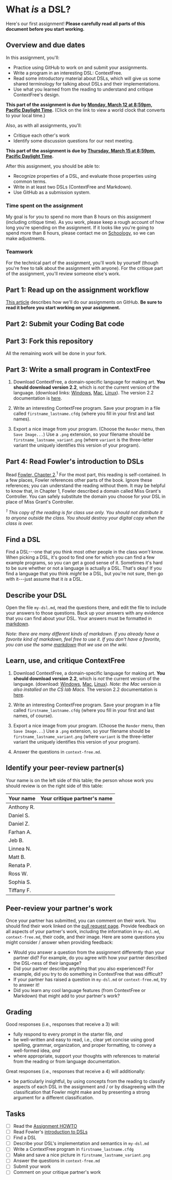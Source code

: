 [Assignment HOWTO]: https://github.com/pioneer-dsl-2018/pioneer-dsl-2018.github.io/wiki/Assignment-HOWTO
[Fowler]: https://app.schoology.com/course/1448538421/materials/gp/1494989781
[markdown]: https://github.com/adam-p/markdown-here/wiki/Markdown-Cheatsheet
[Pulls]: https://github.com/pioneer-dsl-2018/what-is-a-DSL/pulls
[WorldClock1]: https://www.timeanddate.com/worldclock/converter.html?iso=20180313T035900&p1=902&p2=198&p3=516&p4=459
[WorldClock2]: https://www.timeanddate.com/worldclock/converter.html?iso=20180316T035900&p1=902&p2=198&p3=516&p4=459
[Schoology]: https://app.schoology.com/course/1448538421/updates

# What _is_ a DSL?

Here's our first assignment! **Please carefully read all parts of this document
before you start working.**

## Overview and due dates
In this assignment, you'll:
   + Practice using GitHub to work on and submit your assignments.
   + Write a program in an interesting DSL: ContextFree.
   + Read some introductory material about DSLs, which will 
     give us some shared terminology for talking about DSLs and their 
     implementations. 
   + Use what you learned from the reading to understand and critique 
     ContextFree's design.

**This part of the assignment is due by 
[Monday, March 12 at 8:59pm, Pacific Daylight Time][WorldClock1].** (Click on 
the link to view a world clock that converts to your local time.)

Also, as with all assignments, you'll:
   + Critique each other's work
   + Identify some discussion questions for our next meeting.
     
**This part of the assignment is due by 
[Thursday, March 15 at 8:59pm, Pacific Daylight Time][WorldClock2].**

After this assignment, you should be able to:

- Recognize properties of a DSL, and evaluate those properties using common 
terms.
- Write in at least two DSLs (ContextFree and Markdown).
- Use GitHub as a submission system.

### Time spent on the assignment
My goal is for you to spend no more than 8 hours on this assignment (including
critique time). As you work, please keep a rough account of how long you're
spending on the assignment. If it looks like you're going to spend more than
8 hours, please contact me on [Schoology], so we can make adjustments.

### Teamwork
For the technical part of the assignment, you'll work by yourself (though you're
free to talk about the assignment with anyone). For the critique part of the
assignment, you'll review someone else's work.

## Part 1: Read up on the assignment workflow
[This article][Assignment HOWTO] describes how we'll do our assignments on
GitHub. **Be sure to read it before you start working on your assignment.**

## Part 2: Submit your Coding Bat code

## Part 3: Fork this repository
All the remaining work will be done in your fork.

## Part 3: Write a small program in ContextFree
1. Download ContextFree, a domain-specific language for making art. **You should
download version 2.2**, which is _not_ the current version of the language.
(download links: [Windows](http://www.contextfreeart.org/download/ContextFreeInstall2.2.2.exe), 
[Mac](http://www.contextfreeart.org/download/ContextFree2.2.2.dmg),
[Linux](http://www.contextfreeart.org/download/ContextFreeSource2.2.2.tgz)).
The version 2.2 documentation is 
[here](https://github.com/MtnViewJohn/context-free/wiki/Version-2-Syntax).

2. Write an interesting ContextFree program. Save your program in a file called
   `firstname_lastname.cfdg` (where you fill in your first and last names).

3. Export a nice image from your program. (Choose the `Render` menu, then `Save
   Image...`) Use a `.png` extension, so your filename should be `
   firstname_lastname_variant.png` (where `variant` is the three-letter variant
   the uniquely identifies this version of your program).

## Part 4: Read Fowler's introduction to DSLs
Read [Fowler, Chapter 2][Fowler].<sup>1</sup> For the most part, this reading is 
self-contained. In a few places, Fowler references other parts of the book. 
Ignore these references; you can understand the reading without them. It may be 
helpful to know that, in Chapter 1, Fowler described a domain called Miss 
Grant's Controller. You can safely substitute the domain you choose for your DSL 
in place of Miss Grant's Controller. 

_<sup>1</sup> This copy of the reading is for class use only. You should not distribute
 it to anyone outside the class. You should destroy your digital copy when the 
 class is over._

## Find a DSL
Find a DSL---one that you think most other people in the class *won’t* know. 
When picking a DSL, it's good to find one for which you can find a few 
example programs, so you can get a good sense of it. Sometimes it's hard to be 
sure whether or not a language is actually a DSL. That's okay! If you find a 
language that you think *might* be a DSL, but you're not sure, then go with 
it---just assume that it *is* a DSL.

## Describe your DSL
Open the file `my-dsl.md`, read the questions there, and edit the file to
include your answers to those questions. Back up your answers with any evidence 
that you can find about your DSL. Your answers must be formatted in [markdown].

_Note: there are many different kinds of markdown. If you already have a
favorite kind of markdown, feel free to use it. If you don't have a favorite,
you can use the same [markdown] that we use on the wiki._

## Learn, use, and critique ContextFree
1. Download ContextFree, a domain-specific language for making art. **You should
download version 2.2**, which is _not_ the current version of the language.
(download: [Windows](http://www.contextfreeart.org/download/ContextFreeInstall2.2.2.exe), 
[Mac](http://www.contextfreeart.org/download/ContextFree2.2.2.dmg),
[Linux](http://www.contextfreeart.org/download/ContextFreeSource2.2.2.tgz)).
_Note: the Mac version is also installed on the CS lab Macs._ The version 2.2
documentation is 
[here](https://github.com/MtnViewJohn/context-free/wiki/Version-2-Syntax).

2. Write an interesting ContextFree program. Save your program in a file called
`firstname_lastname.cfdg` (where you fill in your first and last names, of
course).

3. Export a nice image from your program. (Choose the `Render` menu, then `Save
Image...`) Use a `.png` extension, so your filename should be `
firstname_lastname_variant.png` (where `variant` is the three-letter variant the
uniquely identifies this version of your program).

4. Answer the questions in `context-free.md`.

## Identify your peer-review partner(s)
Your name is on the left side of this table; the person whose work you should
review is on the right side of this table:

| Your name   | Your critique partner's name |
| ----------- | ---------------------------  |
| Anthony R.  |                              |
| Daniel S.   |                              |
| Daniel Z.   |                              |
| Farhan A.   |                              |
| Jeb B.      |                              |
| Linnea N.   |                              |
| Matt B.     |                              |
| Renata P.   |                              |
| Ross W.     |                              |
| Sophia S.   |                              |
| Tiffany F.  |                              |

## Peer-review your partner's work
Once your partner has submitted, you can comment on their work. You should find
their work linked on the [pull request page][Pulls]. Provide feedback on all
aspects of your partner's work, including the information in `my-dsl.md`,
`context-free.md`, their code, and their image. Here are some questions you
might consider / answer when providing feedback:

- Would you answer a question from the assignment differently than your partner
did? For example, do you agree with how your partner described the DSL-ness of
their language?
- Did your partner describe anything that you also experienced? For example, did
you try to do something in ContextFree that was difficult?
- If your partner has raised a question in `my-dsl.md` or `context-free.md`,
try to answer it!
- Did you learn any cool language features (from ContextFree or Markdown) that
might add to your partner's work?

## Grading
Good responses (i.e., responses that receive a 3) will:

   + fully respond to every prompt in the starter file, _and_
   + be well-written and easy to read, i.e., clear yet concise using good 
   spelling, grammar, organization, and proper formatting, to convey a 
   well-formed idea, _and_
   + where appropriate, support your thoughts with references to material from
   the reading or from language documentation.

Great responses (i.e., responses that receive a 4) will additionally:

   + be particularly insightful, by using concepts from the reading to classify
   aspects of each DSL in the assignment and / or by disagreeing with the
   classification that Fowler might make and by presenting a strong argument for
   a different classification.

## Tasks

- [ ] Read the [Assignment HOWTO]
- [ ] Read Fowler's [introduction to DSLs][Fowler]
- [ ] Find a DSL
- [ ] Describe your DSL's implementation and semantics in `my-dsl.md`
- [ ] Write a ContextFree program in `firstname_lastname.cfdg`
- [ ] Make and save a nice picture in `firstname_lastname_variant.png`
- [ ] Answer the questions in `context-free.md`
- [ ] Submit your work
- [ ] Comment on your critique partner's work
